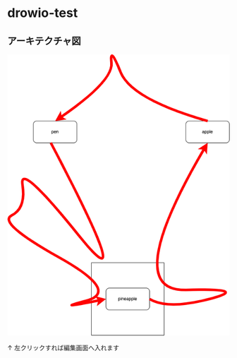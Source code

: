 # drowio-test
## アーキテクチャ図

[![](./ppap.drawio.png)](https://app.diagrams.net/#Hyoshihito-tatano%2Fdrowio-test%2Fmain%2Fppap.drawio.png)  


↑ 左クリックすれば編集画面へ入れます
